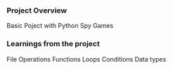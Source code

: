 ### Project Overview

 Basic Poject with Python Spy Games


### Learnings from the project

 File Operations
Functions
Loops
Conditions
Data types


